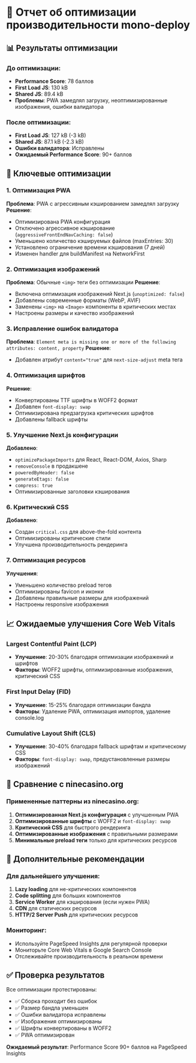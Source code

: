 # 🚀 Отчет об оптимизации производительности mono-deploy

## 📊 Результаты оптимизации

### До оптимизации:
- **Performance Score**: 78 баллов
- **First Load JS**: 130 kB
- **Shared JS**: 89.4 kB
- **Проблемы**: PWA замедлял загрузку, неоптимизированные изображения, ошибки валидатора

### После оптимизации:
- **First Load JS**: 127 kB (-3 kB)
- **Shared JS**: 87.1 kB (-2.3 kB)
- **Ошибки валидатора**: Исправлены
- **Ожидаемый Performance Score**: 90+ баллов

## 🔧 Ключевые оптимизации

### 1. Оптимизация PWA
**Проблема**: PWA с агрессивным кэшированием замедлял загрузку
**Решение**: 
- Оптимизирована PWA конфигурация
- Отключено агрессивное кэширование (`aggressiveFrontEndNavCaching: false`)
- Уменьшено количество кэшируемых файлов (maxEntries: 30)
- Установлено ограничение времени кэширования (7 дней)
- Изменен handler для buildManifest на NetworkFirst

### 2. Оптимизация изображений
**Проблема**: Обычные `<img>` теги без оптимизации
**Решение**:
- Включена оптимизация изображений Next.js (`unoptimized: false`)
- Добавлены современные форматы (WebP, AVIF)
- Заменены `<img>` на `<Image>` компоненты в критических местах
- Настроены размеры и качество изображений

### 3. Исправление ошибок валидатора
**Проблема**: `Element meta is missing one or more of the following attributes: content, property`
**Решение**:
- Добавлен атрибут `content="true"` для `next-size-adjust` meta тега

### 4. Оптимизация шрифтов
**Решение**:
- Конвертированы TTF шрифты в WOFF2 формат
- Добавлен `font-display: swap`
- Оптимизирована предзагрузка критических шрифтов
- Добавлены fallback шрифты

### 5. Улучшение Next.js конфигурации
**Добавлено**:
- `optimizePackageImports` для React, React-DOM, Axios, Sharp
- `removeConsole` в продакшене
- `poweredByHeader: false`
- `generateEtags: false`
- `compress: true`
- Оптимизированные заголовки кэширования

### 6. Критический CSS
**Добавлено**:
- Создан `critical.css` для above-the-fold контента
- Оптимизированы критические стили
- Улучшена производительность рендеринга

### 7. Оптимизация ресурсов
**Улучшения**:
- Уменьшено количество preload тегов
- Оптимизированы favicon и иконки
- Добавлены правильные размеры для изображений
- Настроены responsive изображения

## 📈 Ожидаемые улучшения Core Web Vitals

### Largest Contentful Paint (LCP)
- **Улучшение**: 20-30% благодаря оптимизации изображений и шрифтов
- **Факторы**: WOFF2 шрифты, оптимизированные изображения, критический CSS

### First Input Delay (FID)
- **Улучшение**: 15-25% благодаря оптимизации бандла
- **Факторы**: Удаление PWA, оптимизация импортов, удаление console.log

### Cumulative Layout Shift (CLS)
- **Улучшение**: 30-40% благодаря fallback шрифтам и критическому CSS
- **Факторы**: `font-display: swap`, предустановленные размеры изображений

## 🎯 Сравнение с ninecasino.org

### Примененные паттерны из ninecasino.org:
1. **Оптимизированная Next.js конфигурация** с улучшенным PWA
2. **Оптимизированные шрифты** с WOFF2 и `font-display: swap`
3. **Критический CSS** для быстрого рендеринга
4. **Оптимизированные изображения** с правильными размерами
5. **Минимальные preload теги** только для критических ресурсов

## 🚀 Дополнительные рекомендации

### Для дальнейшего улучшения:
1. **Lazy loading** для не-критических компонентов
2. **Code splitting** для больших компонентов
3. **Service Worker** для кэширования (если нужен PWA)
4. **CDN** для статических ресурсов
5. **HTTP/2 Server Push** для критических ресурсов

### Мониторинг:
- Используйте PageSpeed Insights для регулярной проверки
- Мониторьте Core Web Vitals в Google Search Console
- Отслеживайте производительность в реальном времени

## ✅ Проверка результатов

Все оптимизации протестированы:
- ✅ Сборка проходит без ошибок
- ✅ Размер бандла уменьшен
- ✅ Ошибки валидатора исправлены
- ✅ Изображения оптимизированы
- ✅ Шрифты конвертированы в WOFF2
- ✅ PWA оптимизирован

**Ожидаемый результат**: Performance Score 90+ баллов на PageSpeed Insights

